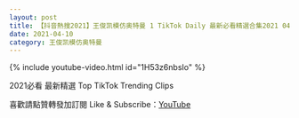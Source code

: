 ```yaml
---
layout: post
title: 【抖音熱搜2021】王俊凯模仿奥特曼 1 TikTok Daily 最新必看精選合集2021 04 10
date: 2021-04-10
category: 王俊凯模仿奥特曼
---
```


{% include youtube-video.html id="1H53z6nbsIo" %}

2021必看 最新精選 Top TikTok Trending Clips

喜歡請點贊轉發加訂閱 Like & Subscribe：[YouTube](https://www.youtube.com/channel/UCAoR7VcanIPd04uEq_GIylA/videos)

